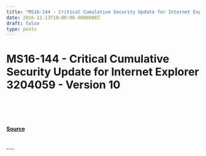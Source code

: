 ```yaml
---
title: "MS16-144 - Critical Cumulative Security Update for Internet Explorer 3204059 - Version 10"
date: 2016-12-13T18:00:00.0000000Z
draft: false
type: posts
---
```

# MS16-144 - Critical Cumulative Security Update for Internet Explorer 3204059 - Version 10

<br/>

<br/>

<br/>


#### [Source](https://technet.microsoft.com/en-us/library/security/MS16-144)

<br/>
---

